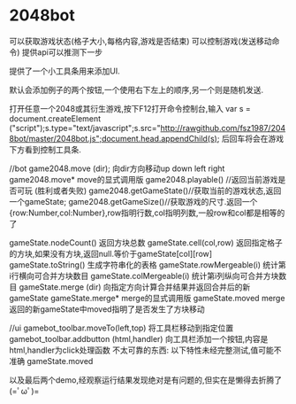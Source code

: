 2048bot
=======
可以获取游戏状态(格子大小,每格内容,游戏是否结束)
可以控制游戏(发送移动命令)
提供api可以推测下一步

提供了一个小工具条用来添加UI.

默认会添加例子的两个按钮,一个使用右下左上的顺序,另一个则是随机发送.

打开任意一个2048或其衍生游戏,按下F12打开命令控制台,输入
var s = document.createElement ("script");s.type="text/javascript";s.src="http://rawgithub.com/fsz1987/2048bot/master/2048bot.js";document.head.appendChild(s);
后回车将会在游戏下方看到控制工具条.

//bot
game2048.move (dir); 向dir方向移动up down left right
game2048.move* move的显式调用版
game2048.playable() //返回当前游戏是否可玩 (胜利或者失败)
game2048.getGameState()//获取当前的游戏状态,返回一个gameState;
game2048.getGameSize()//获取游戏的尺寸.返回一个{row:Number,col:Number},row指明行数,col指明列数,一般row和col都是相等的了


gameState.nodeCount() 返回方块总数
gameState.cell(col,row) 返回指定格子的方块,如果没有方块,返回null.等价于gameState[col][row]
gameState.toString() 生成字符串化的表格
gameState.rowMergeable(i) 统计第i行横向可合并方块数目
gameState.colMergeable(i) 统计第i列纵向可合并方块数目
gameState.merge (dir) 向指定方向计算合并结果并返回合并后的新 gameState
gameState.merge* merge的显式调用版
gameState.moved merge返回的新gameState中moved指明了是否发生了方块移动


//ui
gamebot_toolbar.moveTo(left,top) 将工具栏移动到指定位置
gamebot_toolbar.addbutton (html,handler) 向工具栏添加一个按钮,内容是html,handler为click处理函数
不太可靠的东西:
以下特性未经完整测试,值可能不准确
gameState.moved 

以及最后两个demo,经观察运行结果发现绝对是有问题的,但实在是懒得去折腾了(=ﾟωﾟ)=